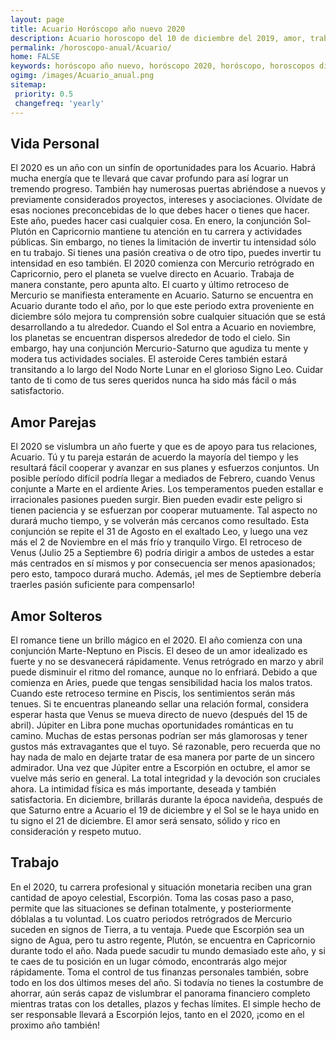 ```yaml
---
layout: page
title: Acuario Horóscopo año nuevo 2020 
description: Acuario horoscopo del 10 de diciembre del 2019, amor, trabajo, vida personal. Todas las predicciones para Acuario gratis. Disfruta este año nuevo.
permalink: /horoscopo-anual/Acuario/
home: FALSE
keywords: horóscopo año nuevo, horóscopo 2020, horóscopo, horoscopos diarios gratis del dia de hoy, horóscopo diario gratis,horóscopo ano nuevo 2020, horóscopo esperanza gracia, horoscopo Acuario 2020, horoscop, horóscopos gratis, horoscopo Acuario, horoscopo Acuario 2020 gratis, Tarot, Astrologia, Zodíaco, Acuario, horoscopo gratis,tarot en femenino,videncia gratuita,horoscopos gratuitos,horóscopos, astrologia,videncia gratis
ogimg: /images/Acuario_anual.png
sitemap:
 priority: 0.5
 changefreq: 'yearly'
---
```




## Vida Personal

El 2020 es un año con un sinfín de oportunidades para los Acuario. Habrá mucha energía que te llevará que cavar profundo para así lograr un tremendo progreso.
También hay numerosas puertas abriéndose a nuevos y previamente considerados proyectos, intereses y asociaciones. Olvídate de esas nociones preconcebidas de lo que debes hacer o tienes que hacer. Este año, puedes hacer casi cualquier cosa.
En enero, la conjunción Sol-Plutón en Capricornio mantiene tu atención en tu carrera y actividades públicas. Sin embargo, no tienes la limitación de invertir tu intensidad sólo en tu trabajo. Si tienes una pasión creativa o de otro tipo, puedes invertir tu intensidad en eso también.
El 2020 comienza con Mercurio retrógrado en Capricornio, pero el planeta se vuelve directo en Acuario. Trabaja de manera constante, pero apunta alto. El cuarto y último retroceso de Mercurio se manifiesta enteramente en Acuario. Saturno se encuentra en Acuario durante todo el año, por lo que este periodo extra proveniente en diciembre sólo mejora tu comprensión sobre cualquier situación que se está desarrollando a tu alrededor.
Cuando el Sol entra a Acuario en noviembre, los planetas se encuentran dispersos alrededor de todo el cielo. Sin embargo, hay una conjunción Mercurio-Saturno que agudiza tu mente y modera tus actividades sociales.
El asteroide Ceres también estará transitando a lo largo del Nodo Norte Lunar en el glorioso Signo Leo. Cuidar tanto de ti como de tus seres queridos nunca ha sido más fácil o más satisfactorio.

## Amor Parejas

El 2020 se vislumbra un año fuerte y que es de apoyo para tus relaciones, Acuario. Tú y tu pareja estarán de acuerdo la mayoría del tiempo y les resultará fácil cooperar y avanzar en sus planes y esfuerzos conjuntos.
Un posible período difícil podría llegar a mediados de Febrero, cuando Venus conjunte a Marte en el ardiente Aries. Los temperamentos pueden estallar e irracionales pasiones pueden surgir. Bien pueden evadir este peligro si tienen paciencia y se esfuerzan por cooperar mutuamente. Tal aspecto no durará mucho tiempo, y se volverán más cercanos como resultado.
Esta conjunción se repite el 31 de Agosto en el exaltado Leo, y luego una vez más el 2 de Noviembre en el más frío y tranquilo Virgo.
El retroceso de Venus (Julio 25 a Septiembre 6) podría dirigir a ambos de ustedes a estar más centrados en sí mismos y por consecuencia ser menos apasionados; pero esto, tampoco durará mucho. Además, ¡el mes de Septiembre debería traerles pasión suficiente para compensarlo!

## Amor Solteros

El romance tiene un brillo mágico en el 2020. El año comienza con una conjunción Marte-Neptuno en Piscis. El deseo de un amor idealizado es fuerte y no se desvanecerá rápidamente.
Venus retrógrado en marzo y abril puede disminuir el ritmo del romance, aunque no lo enfriará. Debido a que comienza en Aries, puede que tengas sensibilidad hacia los malos tratos. Cuando este retroceso termine en Piscis, los sentimientos serán más tenues. Si te encuentras planeando sellar una relación formal, considera esperar hasta que Venus se mueva directo de nuevo (después del 15 de abril).
Júpiter en Libra pone muchas oportunidades románticas en tu camino. Muchas de estas personas podrían ser más glamorosas y tener gustos más extravagantes que el tuyo. Sé razonable, pero recuerda que no hay nada de malo en dejarte tratar de esa manera por parte de un sincero admirador.
Una vez que Júpiter entre a Escorpión en octubre, el amor se vuelve más serio en general. La total integridad y la devoción son cruciales ahora. La intimidad física es más importante, deseada y también satisfactoria.
En diciembre, brillarás durante la época navideña, después de que Saturno entre a Acuario el 19 de diciembre y el Sol se le haya unido en tu signo el 21 de diciembre. El amor será sensato, sólido y rico en consideración y respeto mutuo.   

## Trabajo

En el 2020, tu carrera profesional y situación monetaria reciben una gran cantidad de apoyo celestial, Escorpión. Toma las cosas paso a paso, permite que las situaciones se definan totalmente, y posteriormente dóblalas a tu voluntad.
Los cuatro periodos retrógrados de Mercurio suceden en signos de Tierra, a tu ventaja. Puede que Escorpión sea un signo de Agua, pero tu astro regente, Plutón, se encuentra en Capricornio durante todo el año. Nada puede sacudir tu mundo demasiado este año, y si te caes de tu posición en un lugar cómodo, encontrarás algo mejor rápidamente.
Toma el control de tus finanzas personales también, sobre todo en los dos últimos meses del año. Si todavía no tienes la costumbre de ahorrar, aún serás capaz de vislumbrar el panorama financiero completo mientras tratas con los detalles, plazos y fechas límites. 
El simple hecho de ser responsable llevará a Escorpión lejos, tanto en el 2020, ¡como en el proximo año también!